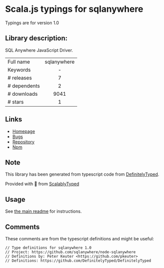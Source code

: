 
# Scala.js typings for sqlanywhere

Typings are for version 1.0

## Library description:
SQL Anywhere JavaScript Driver.

|                    |                 |
| ------------------ | :-------------: |
| Full name          | sqlanywhere |
| Keywords           | - |
| # releases         | 7 |
| # dependents       | 2 |
| # downloads        | 9041 |
| # stars            | 1 |

## Links
- [Homepage](https://github.com/sqlanywhere/node-sqlanywhere#readme)
- [Bugs](https://github.com/sqlanywhere/node-sqlanywhere/issues)
- [Repository](https://github.com/sqlanywhere/node-sqlanywhere)
- [Npm](https://www.npmjs.com/package/sqlanywhere)
    


## Note
This library has been generated from typescript code from [DefinitelyTyped](https://definitelytyped.org).

Provided with :purple_heart: from [ScalablyTyped](https://github.com/oyvindberg/ScalablyTyped)

## Usage
See [the main readme](../../readme.md) for instructions.

## Comments

These comments are from the typescript definitions and might be useful:
```
// Type definitions for sqlanywhere 1.0
// Project: https://github.com/sqlanywhere/node-sqlanywhere
// Definitions by: Peter Keuter <https://github.com/pkeuter>
// Definitions: https://github.com/DefinitelyTyped/DefinitelyTyped

```

